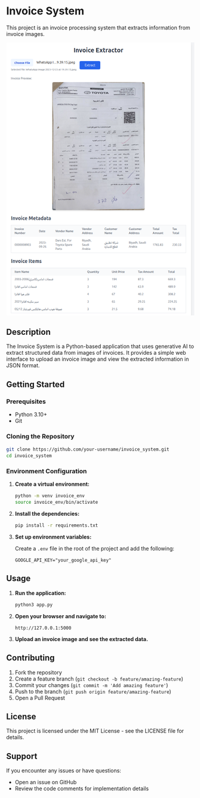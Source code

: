 # Invoice System

This project is an invoice processing system that extracts information from invoice images.

![preview](preview.png)

## Description

The Invoice System is a Python-based application that uses generative AI to extract structured data from images of invoices. It provides a simple web interface to upload an invoice image and view the extracted information in JSON format.

## Getting Started

### Prerequisites

- Python 3.10+
- Git

### Cloning the Repository

```bash
git clone https://github.com/your-username/invoice_system.git
cd invoice_system
```

### Environment Configuration

1.  **Create a virtual environment:**

    ```bash
    python -m venv invoice_env
    source invoice_env/bin/activate
    ```

2.  **Install the dependencies:**

    ```bash
    pip install -r requirements.txt
    ```

3.  **Set up environment variables:**

    Create a `.env` file in the root of the project and add the following:

    ```
    GOOGLE_API_KEY="your_google_api_key"
    ```

## Usage

1.  **Run the application:**

    ```bash
    python3 app.py
    ```

2.  **Open your browser and navigate to:**

    ```
    http://127.0.0.1:5000
    ```

3.  **Upload an invoice image and see the extracted data.**

## Contributing

1. Fork the repository
2. Create a feature branch (`git checkout -b feature/amazing-feature`)
3. Commit your changes (`git commit -m 'Add amazing feature'`)
4. Push to the branch (`git push origin feature/amazing-feature`)
5. Open a Pull Request

## License

This project is licensed under the MIT License - see the LICENSE file for details.

## Support

If you encounter any issues or have questions:
- Open an issue on GitHub
- Review the code comments for implementation details

